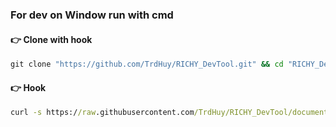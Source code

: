### For dev on Window run with cmd

#### 👉 Clone with hook
``` cmd
git clone "https://github.com/TrdHuy/RICHY_DevTool.git" && cd "RICHY_DevTool" && curl -s https://raw.githubusercontent.com/TrdHuy/RICHY_DevTool/document/commit-msg > .git\hooks\commit-msg
```

#### 👉 Hook
``` cmd
curl -s https://raw.githubusercontent.com/TrdHuy/RICHY_DevTool/document/commit-msg > .git\hooks\commit-msg
```
